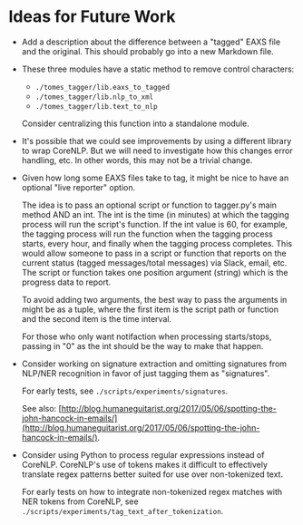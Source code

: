 # Ideas for Future Work

- Add a description about the difference between a "tagged" EAXS file and the original. This should probably go into a new Markdown file.
- These three modules have a static method to remove control characters:	

	- `./tomes_tagger/lib.eaxs_to_tagged`
	- `./tomes_tagger/lib.nlp_to_xml`
	- `./tomes_tagger/lib.text_to_nlp`
	
	Consider centralizing this function into a standalone module.

- It's possible that we could see improvements by using a different library to wrap CoreNLP. But we will need to investigate how this changes error handling, etc. In other words, this may not be a trivial change.

- Given how long some EAXS files take to tag, it might be nice to have an optional "live reporter" option.

	The idea is to pass an optional script or function to tagger.py's main method AND an int. The int is the time (in minutes) at which the tagging process will run the script's function. If the int value is 60, for example, the tagging process will run the function when the tagging process starts, every hour, and finally when the tagging process completes. This would allow someone to pass in a script or function that reports on the current status (tagged messages/total messages) via Slack, email, etc. The script or function takes one position argument (string) which is the progress data to report.

	To avoid adding two arguments, the best way to pass the arguments in might be as a tuple, where the first item is the script path or function and the second item is the time interval.

	For those who only want notifaction when processing starts/stops, passing in "0" as the int should be the way to make that happen.

- Consider working on signature extraction and omitting signatures from NLP/NER recognition in favor of just tagging them as "signatures".

	For early tests, see `./scripts/experiments/signatures`.

	See also: [http://blog.humaneguitarist.org/2017/05/06/spotting-the-john-hancock-in-emails/](http://blog.humaneguitarist.org/2017/05/06/spotting-the-john-hancock-in-emails/).

- Consider using Python to process regular expressions instead of CoreNLP. CoreNLP's use of tokens makes it difficult to effectively translate regex patterns better suited for use over non-tokenized text.

	For early tests on how to integrate non-tokenized regex matches with NER tokens from CoreNLP, see `./scripts/experiments/tag_text_after_tokenization`.




